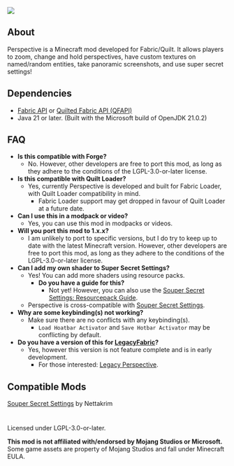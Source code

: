 ![](https://mclegoman.com/images/7/70/Perspective_Logo.png)
## About
Perspective is a Minecraft mod developed for Fabric/Quilt. It allows players to zoom, change and hold perspectives, have custom textures on named/random entities, take panoramic screenshots, and use super secret settings!

## Dependencies
- [Fabric API](https://modrinth.com/mod/fabric-api) or [Quilted Fabric API (QFAPI)](https://modrinth.com/mod/qsl)
- Java 21 or later. (Built with the Microsoft build of OpenJDK 21.0.2)

## FAQ
- **Is this compatible with Forge?**
    - No. However, other developers are free to port this mod, as long as they adhere to the conditions of the LGPL-3.0-or-later license.
- **Is this compatible with Quilt Loader?**
    - Yes, currently Perspective is developed and built for Fabric Loader, with Quilt Loader compatibility in mind.
        - Fabric Loader support may get dropped in favour of Quilt Loader at a future date.
- **Can I use this in a modpack or video?**
    - Yes, you can use this mod in modpacks or videos.
- **Will you port this mod to 1.x.x?**
    - I am unlikely to port to specific versions, but I do try to keep up to date with the latest Minecraft version. However, other developers are free to port this mod, as long as they adhere to the conditions of the LGPL-3.0-or-later license.
- **Can I add my own shader to Super Secret Settings?**
    - Yes! You can add more shaders using resource packs.
        - **Do you have a guide for this?**
            - Not yet! However, you can also use the [Souper Secret Settings: Resourcepack Guide](https://github.com/Nettakrim/Souper-Secret-Settings/blob/main/ResourcepackGuide/ResourcepackGuide.md).
    - Perspective is cross-compatible with [Souper Secret Settings](https://modrinth.com/mod/souper-secret-settings).
- **Why are some keybinding(s) not working?**
    - Make sure there are no conflicts with any keybinding(s).
        - `Load Hoatbar Activator` and `Save Hotbar Activator` may be conflicting by default.
- **Do you have a version of this for [LegacyFabric](https://legacyfabric.net)?**
    - Yes, however this version is not feature complete and is in early development.
        - For those interested: [Legacy Perspective](https://github.com/mclegoman/legacy-perspective).

## Compatible Mods
[Souper Secret Settings](https://modrinth.com/mod/souper-secret-settings) by Nettakrim

#
Licensed under LGPL-3.0-or-later.

**This mod is not affiliated with/endorsed by Mojang Studios or Microsoft.**  
Some game assets are property of Mojang Studios and fall under Minecraft EULA.  